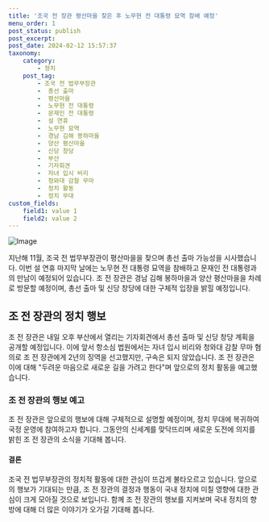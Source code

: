 ```yaml
---
title: '조국 전 장관 평산마을 찾은 후 노무현 전 대통령 묘역 참배 예정'
menu_order: 1
post_status: publish
post_excerpt: 
post_date: 2024-02-12 15:57:37
taxonomy:
    category:
        - 정치
    post_tag:
        - 조국 전 법무부장관
        -  총선 출마
        -  평산마을
        -  노무현 전 대통령
        -  문재인 전 대통령
        -  설 연휴
        -  노무현 묘역
        -  경남 김해 봉하마을
        -  양산 평산마을
        -  신당 창당
        -  부산
        -  기자회견
        -  자녀 입시 비리
        -  청와대 감찰 무마
        -  정치 활동
        -  정치 무대
custom_fields:
    field1: value 1
    field2: value 2
---
```


![Image](https://imgnews.pstatic.net/image/214/2024/02/12/0001330113_001_20240212120101316.jpg?type=w647)

지난해 11월, 조국 전 법무부장관이 평산마을을 찾으며 총선 출마 가능성을 시사했습니다. 이번 설 연휴 마지막 날에는 노무현 전 대통령 묘역을 참배하고 문재인 전 대통령과의 만남이 예정되어 있습니다. 조 전 장관은 경남 김해 봉하마을과 양산 평산마을을 차례로 방문할 예정이며, 총선 출마 및 신당 창당에 대한 구체적 입장을 밝힐 예정입니다. 
## 조 전 장관의 정치 행보
조 전 장관은 내일 오후 부산에서 열리는 기자회견에서 총선 출마 및 신당 창당 계획을 공개할 예정입니다. 이에 앞서 항소심 법원에서는 자녀 입시 비리와 청와대 감찰 무마 혐의로 조 전 장관에게 2년의 징역을 선고했지만, 구속은 되지 않았습니다. 조 전 장관은 이에 대해 "두려운 마음으로 새로운 길을 가려고 한다"며 앞으로의 정치 활동을 예고했습니다.
### 조 전 장관의 행보 예고
조 전 장관은 앞으로의 행보에 대해 구체적으로 설명할 예정이며, 정치 무대에 복귀하여 국정 운영에 참여하고자 합니다. 그동안의 신세계를 맞닥뜨리며 새로운 도전에 의지를 밝힌 조 전 장관의 소식을 기대해 봅니다.
#### 결론
조국 전 법무부장관의 정치적 활동에 대한 관심이 뜨겁게 불타오르고 있습니다. 앞으로의 행보가 기대되는 만큼, 조 전 장관의 결정과 행동이 국내 정치에 미칠 영향에 대한 관심이 크게 모아질 것으로 보입니다. 함께 조 전 장관의 행보를 지켜보며 국내 정치의 향방에 대해 더 많은 이야기가 오가길 기대해 봅니다. 

